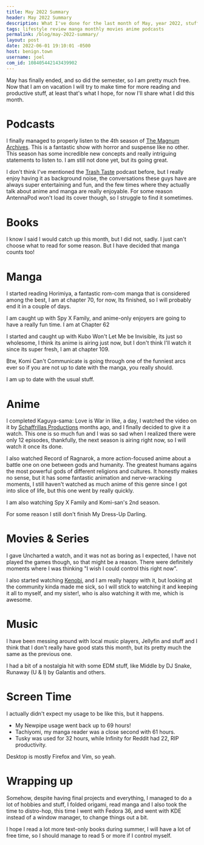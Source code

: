 ```yaml
---
title: May 2022 Summary
header: May 2022 Summary
description: What I've done for the last month of May, year 2022, stuff happened
tags: lifestyle review manga monthly movies anime podcasts
permalink: /blog/may-2022-summary/
layout: post
date: 2022-06-01 19:10:01 -0500
host: benign.town
username: joel
com_id: 108405442143439902
---
```


May has finally ended, and so did the semester, so I am pretty much free. Now that I am on vacation I will try to make time for more reading and productive stuff, at least that's what I hope, for now I'll share what I did this month.

# Podcasts

I finally managed to properly listen to the 4th season of [The Magnum Archives](https://rustyquill.com/show/the-magnus-archives/). This is a fantastic show with horror and suspense like no other. This season has some incredible new concepts and really intriguing statements to listen to. I am still not done yet, but its going great.

I don't think I've mentioned the [Trash Taste](https://trashtaste.com/) podcast before, but I really enjoy having it as background noise, the conversations these guys have are always super entertaining and fun, and the few times where they actually talk about anime and manga are really enjoyable. For some reason AntennaPod won't load its cover though, so I struggle to find it sometimes.



# Books

I know I said I would catch up this month, but I did not, sadly. I just can't choose what to read for some reason. But I have decided that manga counts too!

# Manga

I started reading Horimiya, a fantastic rom-com manga that is considered among the best, I am at chapter 70, for now, Its finished, so I will probably end it in a couple of days.

I am caught up with Spy X Family, and anime-only enjoyers are going to have a really fun time. I am at Chapter 62

I started and caught up with Kubo Won't Let Me be Invisible, its just so wholesome, I think its anime is airing just now, but I don't think I'll watch it since its super fresh, I am at chapter 109.

Btw, Komi Can't Communicate is going through one of the funniest arcs ever so if you are not up to date with the manga, you really should.

I am up to date with the usual stuff.

# Anime

I completed Kaguya-sama: Love is War in like, a day, I watched the video on it by [Schaffrillas Productions](https://www.youtube.com/watch?v=zRLe8a9Lucc) months ago, and I finally decided to give it a watch. This one is so much fun and I was so sad when I realized there were only 12 episodes, thankfully, the next season is airing right now, so I will watch it once its done.

I also watched Record of Ragnarok, a more action-focused anime about a battle one on one between gods and humanity. The greatest humans agains the most powerful gods of different religions and cultures. It honestly makes no sense, but it has some fantastic animation and nerve-wracking moments, I still haven't watched as much anime of this genre since I got into slice of life, but this one went by really quickly.

I am also watching Spy X Family and Komi-san's 2nd season.

For some reason I still don't finish My Dress-Up Darling.


# Movies & Series

I gave Uncharted a watch, and it was not as boring as I expected, I have not played the games though, so that might be a reason. There were definitely moments where I was thinking "I wish I could control this right now".

I also started watching [Kenobi](https://disneyplusoriginals.disney.com/show/obi-wan-kenobi), and I am really happy with it, but looking at the community kinda made me sick, so I will stick to watching it and keeping it all to myself, and my sister!, who is also watching it with me, which is awesome.

# Music

I have been messing around with local music players, Jellyfin and stuff and I think that I don't really have good stats this month, but its pretty much the same as the previous one.

I had a bit of a nostalgia hit with some EDM stuff, like Middle by DJ Snake, Runaway (U & I) by Galantis and others.

# Screen Time

I actually didn't expect my usage to be like this, but it happens.

- My Newpipe usage went back up to 69 hours!
- Tachiyomi, my manga reader was a close second with 61 hours.
- Tusky was used for 32 hours, while Infinity for Reddit had 22, RIP productivity.

Desktop is mostly Firefox and Vim, so yeah.

# Wrapping up

Somehow, despite having final projects and everything, I managed to do a lot of hobbies and stuff, I folded origami, read manga and I also took the time to distro-hop, this time I went with Fedora 36, and went with KDE instead of a window manager, to change things out a bit.

I hope I read a lot more text-only books during summer, I will have a lot of free time, so I should manage to read 5 or more if I control myself.
